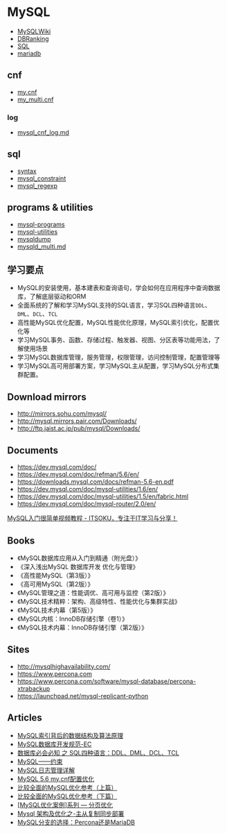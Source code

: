 # MySQL

* [MySQLWiki](https://en.wikipedia.org/wiki/MySQL)
* [DBRanking](http://db-engines.com/en/ranking)
* [SQL](https://en.wikipedia.org/wiki/SQL)
* [mariadb](https://mariadb.org/)

## cnf

* [my.cnf](my.cnf)
* [my_multi.cnf](my_multi.cnf)

### log

* [mysql_cnf_log.md](mysql_cnf_log.md)

## sql

* [syntax](sql-syntax.md)
* [mysql_constraint](mysql_constraint.md)
* [mysql_regexp](mysql_regexp.md)

## programs & utilities

* [mysql-programs](mysql-programs.md)
* [mysql-utilities](mysql-utilities.md)
* [mysqldump](mysqldump.md)
* [mysqld_multi.md](mysqld_multi.md)

## 学习要点

* MySQL的安装使用，基本建表和查询语句，学会如何在应用程序中查询数据库，了解底层驱动和ORM
* 全面系统的了解和学习MySQL支持的SQL语言，学习SQL四种语言`DDL`、`DML`、`DCL`、`TCL`
* 高性能MySQL优化配置，MySQL性能优化原理，MySQL索引优化，配置优化等
* 学习MySQL事务、函数、存储过程、触发器、视图、分区表等功能用法，了解使用场景
* 学习MySQL数据库管理，服务管理，权限管理，访问控制管理，配置管理等
* 学习MySQL高可用部署方案，学习MySQL主从配置，学习MySQL分布式集群配置。

## Download mirrors

* http://mirrors.sohu.com/mysql/
* http://mysql.mirrors.pair.com/Downloads/
* http://ftp.jaist.ac.jp/pub/mysql/Downloads/

## Documents

* https://dev.mysql.com/doc/
* https://dev.mysql.com/doc/refman/5.6/en/
* https://downloads.mysql.com/docs/refman-5.6-en.pdf
* https://dev.mysql.com/doc/mysql-utilities/1.6/en/
* https://dev.mysql.com/doc/mysql-utilities/1.5/en/fabric.html
* https://dev.mysql.com/doc/mysql-router/2.0/en/

[MySQL入门很简单视频教程 - ITSOKU，专注于IT学习与分享！](http://www.itsoku.com/vs/detail/8.shtml)

## Books

* 《MySQL数据库应用从入门到精通（附光盘）》
* 《深入浅出MySQL 数据库开发 优化与管理》
* 《高性能MySQL（第3版）》
* 《高可用MySQL（第2版）》
* 《MySQL管理之道：性能调优、高可用与监控（第2版）》
* 《MySQL技术精粹：架构、高级特性、性能优化与集群实战》
* 《MySQL技术内幕（第5版）》
* 《MySQL内核：InnoDB存储引擎（卷1）》
* 《MySQL技术内幕：InnoDB存储引擎（第2版）》

## Sites

* http://mysqlhighavailability.com/
* https://www.percona.com
* https://www.percona.com/software/mysql-database/percona-xtrabackup
* https://launchpad.net/mysql-replicant-python

## Articles

* [MySQL索引背后的数据结构及算法原理](http://blog.jobbole.com/24006/)
* [MySQL数据库开发规范-EC](http://seanlook.com/2016/05/11/mysql-dev-principle-ec/)
* [数据库必会必知 之 SQL四种语言：DDL、DML、DCL、TCL](http://www.cnblogs.com/Alandre/p/5572720.html)
* [MySQL——约束](https://segmentfault.com/a/1190000006671061)
* [MySQL日志管理详解](http://freeloda.blog.51cto.com/2033581/1253991)
* [MySQL 5.6 my.cnf配置优化](https://blog.imdst.com/mysql-5-6-pei-zhi-you-hua/)
* [比较全面的MySQL优化参考（上篇）](http://imysql.com/2015/05/24/mysql-optimization-reference-1.shtml)
* [比较全面的MySQL优化参考（下篇）](http://imysql.com/2015/05/29/mysql-optimization-reference-2.shtml)
* [[MySQL优化案例]系列 — 分页优化](http://imysql.com/2014/07/26/mysql-optimization-case-paging-optimize.shtml)
* [Mysql 架构及优化之-主从复制同步部署](https://segmentfault.com/a/1190000005116297)
* [MySQL分支的选择：Percona还是MariaDB](https://www.biaodianfu.com/mysql-percona-or-mariadb.html)
